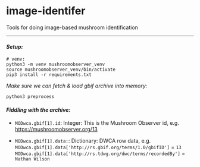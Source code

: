 # image-identifer
Tools for doing image-based mushroom identification


- - -


#### *Setup:*
```
# venv:
python3 -m venv mushroomobserver_venv
source mushroomobserver_venv/bin/activate
pip3 install -r requirements.txt
```

*Make sure we can fetch & load gbif archive into memory:*
```
python3 preprocess
```

#### *Fiddling with the archive:*

- `MODwca.gbif[1].id`: Integer:  This is the Mushroom Observer id, e.g. https://mushroomobserver.org/13

- `MODwca.gbif[1].data:`: Dictionary: DWCA row data, e.g.
`MODwca.gbif[1].data['http://rs.gbif.org/terms/1.0/gbifID']` = `13`
`MODwca.gbif[1].data['http://rs.tdwg.org/dwc/terms/recordedBy']` = `Nathan Wilson`
